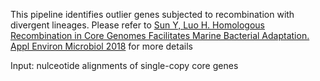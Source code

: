 This pipeline identifies outlier genes subjected to recombination with divergent lineages. 
Please refer to [Sun Y, Luo H. Homologous Recombination in Core Genomes Facilitates Marine Bacterial Adaptation. Appl Environ Microbiol 2018](https://pubmed.ncbi.nlm.nih.gov/29572211/) for more details

Input: nulceotide alignments of single-copy core genes
